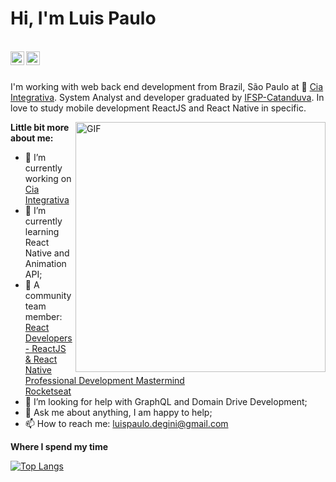 <h1>Hi, I'm Luis Paulo</h1>
<br />
<a href="https://www.linkedin.com/in/lpmdeg/">
  <img align="left" alt="Luis Paulo's Linkedin" width="22px" src="https://cdn.jsdelivr.net/npm/simple-icons@v3/icons/linkedin.svg" />
</a>
<a href="https://www.instagram.com/luispaulo.degini/">
  <img align="left" alt="Luis Paulo's Instagram" width="22px" src="https://cdn.jsdelivr.net/npm/simple-icons@v3/icons/instagram.svg" />
</a><br/>

<br />

I'm working with web back end development from Brazil, São Paulo at 👨 [Cia Integrativa](http://ciaintegrativa.com.br/). System Analyst and developer graduated by [IFSP-Catanduva](https://ctd.ifsp.edu.br/). In love to study mobile development ReactJS and React Native in specific.

<img align="right" alt="GIF" src="https://media.giphy.com/media/MeJgB3yMMwIaHmKD4z/giphy.gif" width="400"/>

**Little bit more about me:**

- 👨 I’m currently working on [Cia Integrativa](http://ciaintegrativa.com.br/)
- 🌱 I’m currently learning React Native and Animation API; 
- 👨 A community team member:<br />
        [React Developers - ReactJS & React Native Professional Development Mastermind](https://www.linkedin.com/groups/6519652/)<br />
        [Rocketseat](https://discord.com/channels/327861810768117763/491458400203571210)
- 🤔 I’m looking for help with GraphQL and Domain Drive Development;
- 💬 Ask me about anything, I am happy to help;
- 📫 How to reach me: luispaulo.degini@gmail.com



**Where I spend my time**

[![Top Langs](https://github-readme-stats.vercel.app/api/top-langs/?username=hitk1&layout=compact)](https://github.com/hitk1/github-readme-stats)
